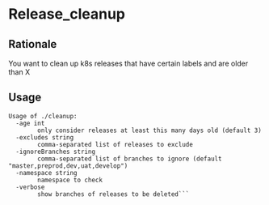 # Release_cleanup

## Rationale

You want to clean up k8s releases that have certain labels and are older than X

## Usage

```
Usage of ./cleanup:
  -age int
    	only consider releases at least this many days old (default 3)
  -excludes string
    	comma-separated list of releases to exclude
  -ignoreBranches string
    	comma-separated list of branches to ignore (default "master,preprod,dev,uat,develop")
  -namespace string
    	namespace to check
  -verbose
    	show branches of releases to be deleted```
